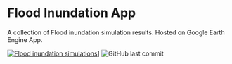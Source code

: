 # Flood Inundation App
A collection of Flood inundation simulation results. Hosted on Google Earth Engine App.

[![Flood inundation simulations](https://img.shields.io/badge/-Google%20Earth%20Engine-blue)](https://chrimerss.users.earthengine.app/view/floodcollections)]
![GitHub last commit](https://img.shields.io/github/last-commit/chrimerss/FloodInundationApp)
